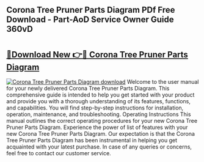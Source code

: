 ## Corona Tree Pruner Parts Diagram PDf Free Download - Part-AoD Service Owner Guide 360vD

# <h2><a href="http://dfmf6b.blite.top/?on=Corona+Tree+Pruner+Parts+Diagram">🔗Download New 👉🔴 Corona Tree Pruner Parts Diagram</a></h2>

[![Corona Tree Pruner Parts Diagram download](https://i.imgur.com/lujVjoI.png)](http://dfmf6b.blite.top/?on=Corona+Tree+Pruner+Parts+Diagram)
Welcome to the user manual for your newly delivered Corona Tree Pruner Parts Diagram. This comprehensive guide is intended to help you get started with your product and provide you with a thorough understanding of its features, functions, and capabilities. You will find step-by-step instructions for installation, operation, maintenance, and troubleshooting. Operating Instructions This manual outlines the correct operating procedures for your new Corona Tree Pruner Parts Diagram. Experience the power of list of features with your new Corona Tree Pruner Parts Diagram. Our expectation is that the Corona Tree Pruner Parts Diagram has been instrumental in helping you get acquainted with your latest purchase. In case of any queries or concerns, feel free to contact our customer service.
